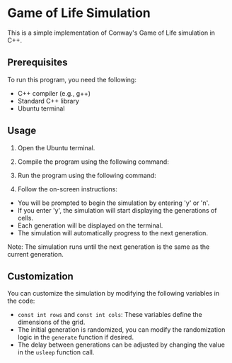 
# Game of Life Simulation

This is a simple implementation of Conway's Game of Life simulation in C++.

## Prerequisites

To run this program, you need the following:

- C++ compiler (e.g., g++)
- Standard C++ library
- Ubuntu terminal

## Usage

1. Open the Ubuntu terminal.
2. Compile the program using the following command:

3. Run the program using the following command:


4. Follow the on-screen instructions:
- You will be prompted to begin the simulation by entering 'y' or 'n'.
- If you enter 'y', the simulation will start displaying the generations of cells.
- Each generation will be displayed on the terminal.
- The simulation will automatically progress to the next generation.


Note: The simulation runs until the next generation is the same as the current generation.

## Customization

You can customize the simulation by modifying the following variables in the code:

- `const int rows` and `const int cols`: These variables define the dimensions of the grid.
- The initial generation is randomized, you can modify the randomization logic in the `generate` function if desired.
- The delay between generations can be adjusted by changing the value in the `usleep` function call.



